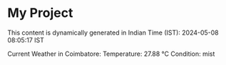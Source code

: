 # My Project

This content is dynamically generated in Indian Time (IST): 2024-05-08 08:05:17 IST


Current Weather in Coimbatore:
Temperature: 27.88 °C
Condition: mist
